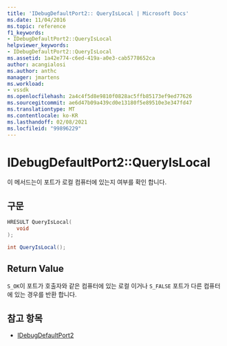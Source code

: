 ```yaml
---
title: 'IDebugDefaultPort2:: QueryIsLocal | Microsoft Docs'
ms.date: 11/04/2016
ms.topic: reference
f1_keywords:
- IDebugDefaultPort2::QueryIsLocal
helpviewer_keywords:
- IDebugDefaultPort2::QueryIsLocal
ms.assetid: 1a42e774-c6ed-419a-a0e3-cab5778652ca
author: acangialosi
ms.author: anthc
manager: jmartens
ms.workload:
- vssdk
ms.openlocfilehash: 2a4c4f5d8e9810f0828ac5ffb85173ef9ed77626
ms.sourcegitcommit: ae6d47b09a439cd0e13180f5e89510e3e347fd47
ms.translationtype: MT
ms.contentlocale: ko-KR
ms.lasthandoff: 02/08/2021
ms.locfileid: "99896229"
---
```

# <a name="idebugdefaultport2queryislocal"></a>IDebugDefaultPort2::QueryIsLocal
이 메서드는이 포트가 로컬 컴퓨터에 있는지 여부를 확인 합니다.

## <a name="syntax"></a>구문

```cpp
HRESULT QueryIsLocal(
   void
);
```

```csharp
int QueryIsLocal();
```

## <a name="return-value"></a>Return Value
 `S_OK`이 포트가 호출자와 같은 컴퓨터에 있는 로컬 이거나 `S_FALSE` 포트가 다른 컴퓨터에 있는 경우를 반환 합니다.

## <a name="see-also"></a>참고 항목
- [IDebugDefaultPort2](../../../extensibility/debugger/reference/idebugdefaultport2.md)
